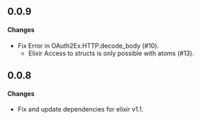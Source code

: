 0.0.9
------
#### Changes
* Fix Error in OAuth2Ex.HTTP.decode_body (#10).
  - Elixir Access to structs is only possible with atoms (#13).

0.0.8
------
#### Changes
* Fix and update dependencies for elixir v1.1.
